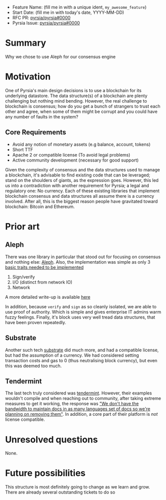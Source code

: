 - Feature Name: (fill me in with a unique ident, `my_awesome_feature`)
- Start Date: (fill me in with today's date, YYYY-MM-DD)
- RFC PR: [pyrsia/pyrsia#0000](https://github.com/pyrsia/pyrsia/pull/0000)
- Pyrsia Issue: [pyrsia/pyrsia#0000](https://github.com/pyrsia/pyrsia/issues/0000)

# Summary

Why we chose to use Aleph for our consensus engine

# Motivation

One of Pyrsia's main design decisions is to use a blockchain for its underlying datastore. The data structure(s) of a
blockchain are plenty challenging but nothing mind bending. However, the real challenge to blockchain is consensus;
how do you get a bunch of strangers to trust each other and agree, when some of them might be corrupt and you could
have any number of faults in the system?

## Core Requirements
- Avoid any notion of monetary assets (e.g balance, account, tokens)
- Short TTF
- Apache 2 or compatible license (To avoid legal problems)
- Active community development (necessary for good support)

Given the complexity of consensus and the data structures used to manage a blockchain, it's advisable to find existing
code that can be leveraged; stand on the shoulders of giants, as the expression goes. However, this led us into a
contradiction with another requirement for Pyrsia; a legal and regulatory one: No currency. Each of these existing
libraries that implement blockchain consensus and data structures all assume there is a currency involved. After all,
this is the biggest reason people have gravitated toward blockchain: Bitcoin and Ethereum.

# Prior art

## Aleph

There was one library in particular that stood out for focusing on consensus and nothing else: [Aleph](https://github.com/aleph-zero-foundation/AlephBFT).
Also, the implementation was simple as only 3 [basic traits needed to be implemented](https://github.com/aleph-zero-foundation/AlephBFT#using-the-crate)
1. Sign/verify
2. I/O (distinct from network IO)
3. Network

A more detailed write-up is available [here](https://docs.google.com/presentation/d/1hJIa9Ht-s99CuHGou6Ra9Y7Lkk2OIV9OjxM4wVDFcao/edit#slide=id.g1156090f3c7_1_125)

In addition, because `verify` and `sign` as so cleanly isolated, we are able to use proof of authority. Which is simple and gives enterprise IT admins warm fuzzy feelings.
Finally, it's block uses very well tread data structures, that have been proven repeatedly.

## Substrate
Another such tech [substrate](https://substrate.io/) did much more, and had a compatible license, but had the
assumption of a currency. We had considered setting transaction costs and gas to 0 (thus neutralising block currency), but even this was deemed too much.

## Tendermint
The last tech truly considered was [tendermint](https://tendermint.com/). However, their examples wouldn't compile and
when reaching out to community, after taking extreme measures to get it working, the response was ["We don't have the
bandwidth to maintain docs in as many languages set of docs so we're planning on removing them"](https://github.com/tendermint/tendermint/issues/7743#issuecomment-1028025629).
In addition, a core part of their platform is _not_ license compatible.

# Unresolved questions

None.

# Future possibilities

This structure is most definitely going to change as we learn and grow. There are already several outstanding tickets to do so
